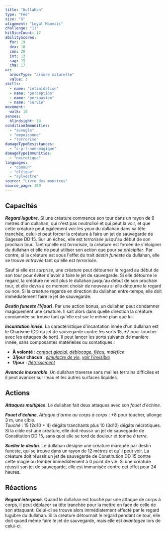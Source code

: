 ```yaml
---
title: "Dullahan"
type: "Fée"
size: "G"
alignment: "Loyal Mauvais"
challenge: "11"
hitDiceCount: 17
abilityScores:
  for: 19
  dex: 18
  con: 20
  int: 13
  sag: 15
  cha: 17
ac:
  armorType: "armure naturelle"
  value: 3
skills:
  - name: "intimidation"
  - name: "perception"
  - name: "persuasion"
  - name: "survie"
movement:
  walk: 18
senses:
  blindsight: 18
conditionImmunities:
  - "aveugle"
  - "empoisonne"
  - "terrorise"
damageTypeResistances:
  - "c-p-t-non-magique"
damageTypeImmunities:
  - "necrotique"
languages:
  - "commun"
  - "elfique"
  - "sylvestre"
source: "Livre des monstres"
source_page: 160
---
```

## Capacités
_**Regard lugubre**_. Si une créature commence son tour dans un rayon de 9 mètres d'un dullahan, qui n'est pas _neutralisé_ et qui peut la voir, et que cette créature peut également voir les yeux du dullahan dans sa tête tranchée, celui-ci peut forcer la créature à faire un jet de sauvegarde de Sagesse DD 15. Sur un échec, elle est _terrorisée_ jusqu'au début de son prochain tour. Tant qu'elle est _terrorisée_, la créature est forcée de s'éloigner du dullahan et elle ne peut utiliser son action que pour _se précipiter_. Par contre, si la créature est sous l'effet du trait _destin funeste_ du dullahan, elle se trouve _entravée_ tant qu'elle est _terrorisée_.

Sauf si elle est _surprise_, une créature peut détourner le regard au début de son tour pour éviter d'avoir à faire le jet de sauvegarde. Si elle détourne le regard, la créature ne voit plus le dullahan jusqu'au début de son prochain tour, et elle devra à ce moment choisir de nouveau si elle détourne le regard ou non. Si la créature regarde en direction du dullahan entre-temps, elle doit immédiatement faire le jet de sauvegarde.

_**Destin funeste (1/jour)**_. Par une action bonus, un dullahan peut condamner magiquement une créature. Il sait alors dans quelle direction la créature condamnée se trouve tant qu'elle est sur le même plan que lui.

_**Incantation innée**_. La caractéristique d'incantation innée d'un dullahan est le Charisme (DD du jet de sauvegarde contre les sorts 15, +7 pour toucher avec les attaques de sort). Il peut lancer les sorts suivants de manière innée, sans composantes matérielles ou somatiques :
* **À volonté** : [_contact glacial_](/grimoire/contact-glacial), [_déblocage_](/grimoire/deblocage), [_fléau_](/grimoire/fleau), _maléfice_
* **3/jour chacun** : [_simulacre de vie_](/grimoire/simulacre-de-vie), [_voir l'invisible_](/grimoire/voir-linvisible)
* **1/jour** : [_flétrissement_](/grimoire/fletrissement)

_**Avancée inexorable**_. Un dullahan traverse sans mal les terrains difficiles et il peut avancer sur l'eau et les autres surfaces liquides.

## Actions
_**Attaques multiples**_. Le dullahan fait deux attaques avec son _fouet d'échine_.

_**Fouet d'échine**_. _Attaque d'arme au corps à corps_ : +8 pour toucher, allonge 3 m, une cible.  
_Touché_ : 15 (2d10 + 4) dégâts tranchants plus 10 (3d10) dégâts nécrotiques. Si la cible est une créature, elle doit réussir un jet de sauvegarde de Constitution DD 15, sans quoi elle se tord de douleur et tombe _à terre_.

_**Sceller le destin**_. Le dullahan désigne une créature marquée par destin funeste, qui se trouve dans un rayon de 12 mètres et qu'il peut voir. La créature doit réussir un jet de sauvegarde de Constitution DD 15 contre cette magie ou tomber immédiatement à 0 point de vie. Si une créature réussit son jet de sauvegarde, elle est immunisée contre cet effet pour 24 heures.

## Réactions
_**Regard interposé**_. Quand le dullahan est touché par une attaque de corps à corps, il peut déplacer sa tête tranchée pour la mettre en face de celle de son attaquant. Celui-ci se trouve alors immédiatement affecté par le regard lugubre du dullahan. Si la créature détournait le regard pendant ce tour, elle doit quand même faire le jet de sauvegarde, mais elle est _avantagée_ lors de celui-ci.
